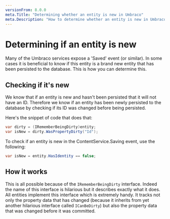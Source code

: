 ```yaml
---
versionFrom: 8.0.0
meta.Title: "Determining whether an entity is new in Umbraco"
meta.Description: "How to determine whether an entity is new in Umbraco"
---
```


# Determining if an entity is new

Many of the Umbraco services expose a 'Saved' event (or similar). In some cases it is beneficial to know if this entity is a brand new entity that has been persisted to the database. This is how you can determine this.

## Checking if it's new

We know that if an entity is new and hasn't been persisted that it will not have an ID. Therefore we know if an entity has been newly persisted to the database by checking if its ID was changed before being persisted.

Here's the snippet of code that does that:

```csharp
var dirty = (IRememberBeingDirty)entity;
var isNew = dirty.WasPropertyDirty("Id");
```

To check if an entity is new in the ContentService.Saving event, use the following:

```csharp
var isNew = entity.HasIdentity == false;
```

## How it works

This is all possible because of the `IRememberBeingDirty` interface. Indeed the name of this interface is hilarious but it describes exactly what it does. All entities implement this interface which is extremely handy. It tracks not only the property data that has changed (because it inherits from yet another hilarious interface called `ICanBeDirty`) but also the property data that was changed before it was committed.
